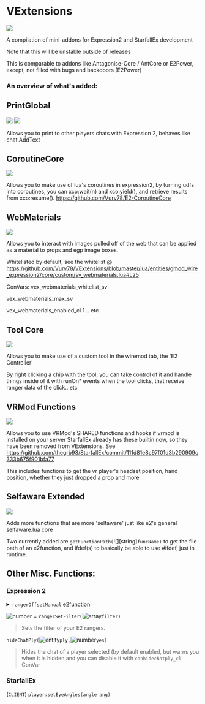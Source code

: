 # VExtensions
![](https://img.shields.io/badge/epic%3F-yes-blue)

A compilation of mini-addons for Expression2 and StarfallEx development

Note that this will be unstable outside of releases

This is comparable to addons like Antagonise-Core / AntCore or E2Power, except, not filled with bugs and backdoors (E2Power)

### An overview of what's added:

## PrintGlobal
![](https://img.shields.io/badge/StarfallEx-no-red)
![](https://img.shields.io/badge/Expression-yes-green)

Allows you to print to other players chats with Expression 2, behaves like chat.AddText

## CoroutineCore
![](https://img.shields.io/badge/Expression-yes-green)

Allows you to make use of lua's coroutines in expression2, by turning udfs into coroutines, you can xco:wait(n) and xco:yield(), and retrieve results from xco:resume().
https://github.com/Vurv78/E2-CoroutineCore

## WebMaterials
![](https://img.shields.io/badge/Expression-yes-green)

Allows you to interact with images pulled off of the web that can be applied as a material to props and egp image boxes.

Whitelisted by default, see the whitelist @ https://github.com/Vurv78/VExtensions/blob/master/lua/entities/gmod_wire_expression2/core/custom/sv_webmaterials.lua#L25

ConVars:
vex_webmaterials_whitelist_sv

vex_webmaterials_max_sv

vex_webmaterials_enabled_cl 1 .. etc

## Tool Core
![](https://img.shields.io/badge/Expression-yes-green)

Allows you to make use of a custom tool in the wiremod tab, the 'E2 Controller'

By right clicking a chip with the tool, you can take control of it and handle things inside of it with runOn* events when the tool clicks, that receive ranger data of the click.. etc

## VRMod Functions
![](https://img.shields.io/badge/Expression-yes-green)

Allows you to use VRMod's SHARED functions and hooks if vrmod is installed on your server
StarfallEx already has these builtin now, so they have been removed from VExtensions. See https://github.com/thegrb93/StarfallEx/commit/111d81e8c97f01d3b290909c333b675f901bfa77

This includes functions to get the vr player's headset position, hand position, whether they just dropped a prop and more


## Selfaware Extended
![](https://img.shields.io/badge/Expression-yes-green)

Adds more functions that are more 'selfaware' just like e2's general selfaware.lua core

Two currently added are `getFunctionPath(`![][string]`funcName)` to get the file path of an e2function, and ifdef(s) to basically be able to use #ifdef, just in runtime.

## Other Misc. Functions:

### Expression 2
<details>
<summary><code>rangerOffsetManual</code> <a href="https://github.com/Vurv78/VExtensions/search?q=e2function+rangerOffsetManual">e2function<a/></summary>
<p>

![][ranger] = `rangerOffsetManual(`![][vector]`pos,`![][vector]`endpos,`![][array]`filter)`
> Does a line trace from start position to the end position, with option to filter entities. [Example code available here](https://gist.github.com/Cheatoid/2e3dd9802fb0153dac46f09f2dc7a0b2).

</p>
</details>

![][number] = `rangerSetFilter(`![][array]`filter)`
> Sets the filter of your E2 rangers.

`hideChatPly(`![][entity]`ply,`![][number]`yes)`
> Hides the chat of a player selected (by default enabled, but warns you when it is hidden and you can disable it with `canhidechatply_cl` ConVar

### StarfallEx
(`CLIENT`) `player:setEyeAngles(angle ang)`

[array]: https://raw.githubusercontent.com/wiki/wiremod/wire/Type-Array.png "array"
[number]: https://raw.githubusercontent.com/wiki/wiremod/wire/Type-Number.png "number"
[ranger]: https://raw.githubusercontent.com/wiki/wiremod/wire/Type-RangerData.png "ranger"
[vector]: https://raw.githubusercontent.com/wiki/wiremod/wire/Type-Vector.png "vector"
[entity]: https://raw.githubusercontent.com/wiki/wiremod/wire/Type-Entity.png "entity"

